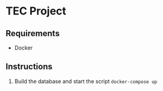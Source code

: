 # TEC Project

## Requirements 
- Docker

## Instructions
1. Build the database and start the script `docker-compose up`
